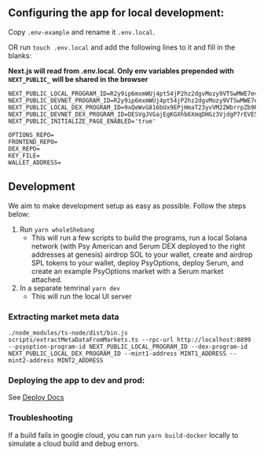 ## Configuring the app for local development:

Copy `.env-example` and rename it `.env.local`.

OR run `touch .env.local` and add the following lines to it and fill in the blanks:

**Next.js will read from .env.local. Only env variables prepended with `NEXT_PUBLIC_` will be shared in the browser**

```
NEXT_PUBLIC_LOCAL_PROGRAM_ID=R2y9ip6mxmWUj4pt54jP2hz2dgvMozy9VTSwMWE7evs
NEXT_PUBLIC_DEVNET_PROGRAM_ID=R2y9ip6mxmWUj4pt54jP2hz2dgvMozy9VTSwMWE7evs
NEXT_PUBLIC_LOCAL_DEX_PROGRAM_ID=9xQeWvG816bUx9EPjHmaT23yvVM2ZWbrrpZb9PusVFin
NEXT_PUBLIC_DEVNET_DEX_PROGRAM_ID=DESVgJVGajEgKGXhb6XmqDHGz3VjdgP7rEVESBgxmroY
NEXT_PUBLIC_INITIALIZE_PAGE_ENABLED='true'

OPTIONS_REPO=
FRONTEND_REPO=
DEX_REPO=
KEY_FILE=
WALLET_ADDRESS=
```

## Development

We aim to make development setup as easy as possible. Follow the steps below:

1. Run `yarn wholeShebang`
   - This will run a few scripts to build the programs, run a local Solana network (with
     Psy American and Serum DEX deployed to the right addresses at genesis) airdrop SOL to
     your wallet, create and airdrop SPL tokens to your wallet, deploy PsyOptions,
     deploy Serum, and create an example PsyOptions market with a Serum market attached.
2. In a separate temrinal `yarn dev`
   - This will run the local UI server

### Extracting market meta data

```console
./node_modules/ts-node/dist/bin.js scripts/extractMetaDataFromMarkets.ts --rpc-url http://localhost:8899 --psyoption-program-id NEXT_PUBLIC_LOCAL_PROGRAM_ID --dex-program-id NEXT_PUBLIC_LOCAL_DEX_PROGRAM_ID --mint1-address MINT1_ADDRESS --mint2-address MINT2_ADDRESS
```

### Deploying the app to dev and prod:

See <a href="https://github.com/mithraiclabs/solana-options-frontend/blob/master/docs/Deploying.md">Deploy Docs</a>

### Troubleshooting

If a build fails in google cloud, you can run `yarn build-docker` locally to simulate a cloud build and debug errors.
